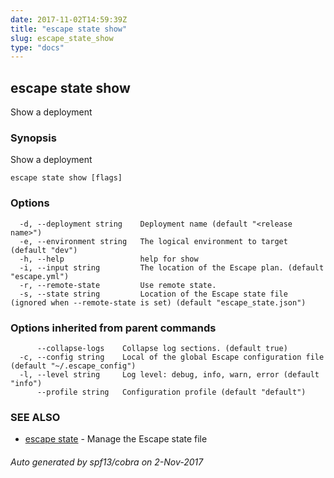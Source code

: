 ```yaml
---
date: 2017-11-02T14:59:39Z
title: "escape state show"
slug: escape_state_show
type: "docs"
---
```

## escape state show

Show a deployment

### Synopsis


Show a deployment

```
escape state show [flags]
```

### Options

```
  -d, --deployment string    Deployment name (default "<release name>")
  -e, --environment string   The logical environment to target (default "dev")
  -h, --help                 help for show
  -i, --input string         The location of the Escape plan. (default "escape.yml")
  -r, --remote-state         Use remote state.
  -s, --state string         Location of the Escape state file (ignored when --remote-state is set) (default "escape_state.json")
```

### Options inherited from parent commands

```
      --collapse-logs    Collapse log sections. (default true)
  -c, --config string    Local of the global Escape configuration file (default "~/.escape_config")
  -l, --level string     Log level: debug, info, warn, error (default "info")
      --profile string   Configuration profile (default "default")
```

### SEE ALSO
* [escape state](../escape_state/)	 - Manage the Escape state file

###### Auto generated by spf13/cobra on 2-Nov-2017
